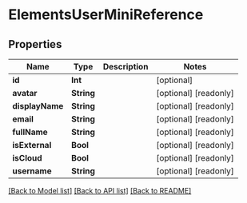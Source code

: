 # ElementsUserMiniReference

## Properties

Name | Type | Description | Notes
------------ | ------------- | ------------- | -------------
**id** | **Int** |  | [optional] 
**avatar** | **String** |  | [optional] [readonly] 
**displayName** | **String** |  | [optional] [readonly] 
**email** | **String** |  | [optional] [readonly] 
**fullName** | **String** |  | [optional] [readonly] 
**isExternal** | **Bool** |  | [optional] [readonly] 
**isCloud** | **Bool** |  | [optional] [readonly] 
**username** | **String** |  | [optional] [readonly] 

[[Back to Model list]](../#documentation-for-models) [[Back to API list]](../#documentation-for-api-endpoints) [[Back to README]](../)


